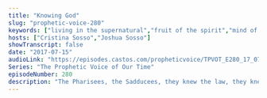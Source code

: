 ```yaml
---
title: "Knowing God"
slug: "prophetic-voice-280"
keywords: ["living in the supernatural","fruit of the spirit","mind of christ","sonship","servant of god"]
hosts: ["Cristina Sosso","Joshua Sosso"]
showTranscript: false
date: "2017-07-15"
audioLink: "https://episodes.castos.com/propheticvoice/TPVOT_E280_17_07_15-16_Knowing_God.mp3"
Series: "The Prophetic Voice of Our Time"
episodeNumber: 280
description: "The Pharisees, the Sadducees, they knew the law, they knew the word of God, but they didn't know God, and they didn't know what God was trying to tell them…"
---
```

